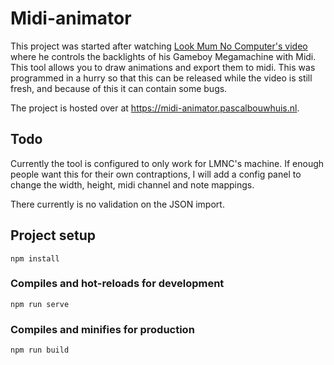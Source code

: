# Midi-animator

This project was started after watching [Look Mum No Computer's video](https://www.youtube.com/watch?v=gKm0rwuQr3s) where he controls the backlights of his Gameboy Megamachine with Midi. This tool allows you to draw animations and export them to midi.
This was programmed in a hurry so that this can be released while the video is still fresh, and because of this it can contain some bugs.

The project is hosted over at https://midi-animator.pascalbouwhuis.nl.

## Todo
Currently the tool is configured to only work for LMNC's machine. If enough people want this for their own contraptions, I will add a config panel to change the width, height, midi channel and note mappings.

There currently is no validation on the JSON import.


## Project setup
```
npm install
```

### Compiles and hot-reloads for development
```
npm run serve
```

### Compiles and minifies for production
```
npm run build
```
